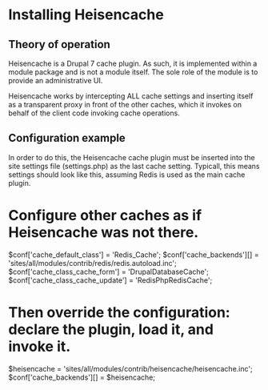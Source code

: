 Installing Heisencache
======================

Theory of operation
-------------------

Heisencache is a Drupal 7 cache plugin. As such, it is implemented within a
module package and is not a module itself. The sole role of the module is to
provide an administrative UI.

Heisencache works by intercepting ALL cache settings and inserting itself as a
transparent proxy in front of the other caches, which it invokes on behalf of
the client code invoking cache operations.

Configuration example
---------------------

In order to do this, the Heisencache cache plugin must be inserted into the
site settings file (settings.php) as the last cache setting. Typicall, this
means settings should look like this, assuming Redis is used as the main cache
plugin.

# Configure other caches as if Heisencache was not there.
$conf['cache_default_class']         = 'Redis_Cache';
$conf['cache_backends'][]            = 'sites/all/modules/contrib/redis/redis.autoload.inc';
$conf['cache_class_cache_form']      = 'DrupalDatabaseCache';
$conf['cache_class_cache_update']    = 'RedisPhpRedisCache';

# Then override the configuration: declare the plugin, load it, and invoke it.
$heisencache = 'sites/all/modules/contrib/heisencache/heisencache.inc';
$conf['cache_backends'][] = $heisencache;
